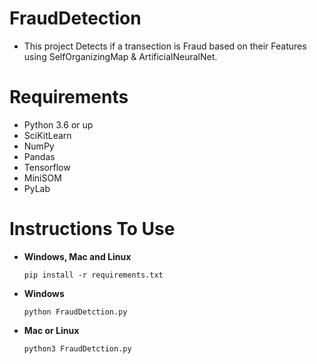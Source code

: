 # FraudDetection
- This project Detects if a transection is Fraud based on their Features using SelfOrganizingMap & ArtificialNeuralNet.

# Requirements
- Python 3.6 or up
- SciKitLearn
- NumPy
- Pandas
- Tensorflow
- MiniSOM
- PyLab

# Instructions To Use
- **Windows, Mac and Linux**
  ``` 
  pip install -r requirements.txt
  ```
- **Windows**
  ```
  python FraudDetction.py
  ```
- **Mac or Linux**
  ```
  python3 FraudDetction.py
  ```
